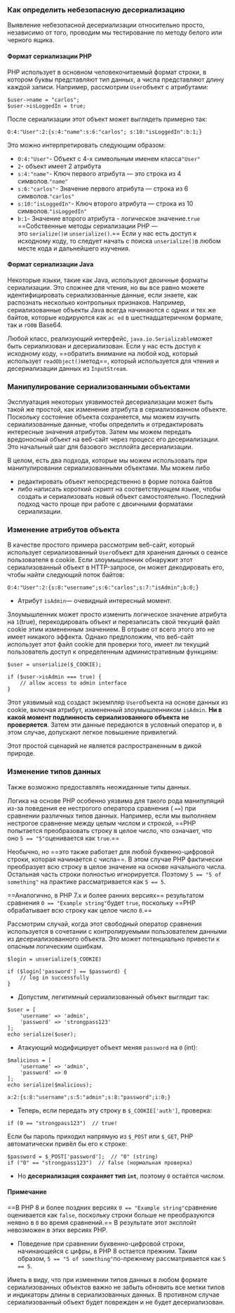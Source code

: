 ### Как определить небезопасную десериализацию
Выявление небезопасной десериализации относительно просто, независимо от того, проводим мы тестирование по методу белого или черного ящика.

#### Формат сериализации PHP
PHP использует в основном человекочитаемый формат строки, в котором буквы представляют тип данных, а числа представляют длину каждой записи. Например, рассмотрим `User`объект с атрибутами:
```
$user->name = "carlos"; 
$user->isLoggedIn = true;
```
После сериализации этот объект может выглядеть примерно так:
```
O:4:"User":2:{s:4:"name":s:6:"carlos"; s:10:"isLoggedIn":b:1;}
```
Это можно интерпретировать следующим образом:
- `O:4:"User"`- Объект с 4-х символьным именем класса`"User"`
- `2`- объект имеет 2 атрибута
- `s:4:"name"`- Ключ первого атрибута — это строка из 4 символов.`"name"`
- `s:6:"carlos"`- Значение первого атрибута — строка из 6 символов.`"carlos"`
- `s:10:"isLoggedIn"`- Ключ второго атрибута — строка из 10 символов.`"isLoggedIn"`
- `b:1`- Значение второго атрибута - логическое значение.`true`
==Собственные методы сериализации PHP — это `serialize()`и `unserialize()`.== Если у нас есть доступ к исходному коду, то следует начать с поиска `unserialize()`в любом месте кода и дальнейшего изучения.

#### Формат сериализации Java
Некоторые языки, такие как Java, используют двоичные форматы сериализации. 
	Это сложнее для чтения, но вы все равно можете идентифицировать сериализованные данные, если знаете, как распознать несколько контрольных признаков. 
Например, сериализованные объекты Java всегда начинаются с одних и тех же байтов, которые кодируются как `ac ed` в шестнадцатеричном формате, так и `rO0`в Base64.

Любой класс, реализующий интерфейс, `java.io.Serializable`может быть сериализован и десериализован. Если у нас есть доступ к исходному коду, ==обратить внимание на любой код, который использует `readObject()`метод==, который используется для чтения и десериализации данных из `InputStream`.

### Манипулирование сериализованными объектами
Эксплуатация некоторых уязвимостей десериализации может быть такой же простой, как изменение атрибута в сериализованном объекте. Поскольку состояние объекта сохраняется, мы можем изучить сериализованные данные, чтобы определить и отредактировать интересные значения атрибутов. Затем мы можем передать вредоносный объект на веб-сайт через процесс его десериализации. Это начальный шаг для базового эксплойта десериализации.

В целом, есть два подхода, которые мы можем использовать при манипулировании сериализованными объектами. Мы можем либо 
- редактировать объект непосредственно в форме потока байтов
- либо написать короткий скрипт на соответствующем языке, чтобы создать и сериализовать новый объект самостоятельно. 
Последний подход часто проще при работе с двоичными форматами сериализации.

### Изменение атрибутов объекта
В качестве простого примера рассмотрим веб-сайт, который использует сериализованный `User`объект для хранения данных о сеансе пользователя в cookie. Если злоумышленник обнаружит этот сериализованный объект в HTTP-запросе, он может декодировать его, чтобы найти следующий поток байтов:
```
O:4:"User":2:{s:8:"username";s:6:"carlos";s:7:"isAdmin";b:0;}
```
- Атрибут `isAdmin`— очевидный интересный момент. 

Злоумышленник может просто изменить логическое значение атрибута на `1`(true), перекодировать объект и перезаписать свой текущий файл cookie этим измененным значением. В отрыве от всего этого это не имеет никакого эффекта. Однако предположим, что веб-сайт использует этот файл cookie для проверки того, имеет ли текущий пользователь доступ к определенным административным функциям:
```
$user = unserialize($_COOKIE); 

if ($user->isAdmin === true) { 
	// allow access to admin interface 
}
```
Этот уязвимый код создаст экземпляр `User`объекта на основе данных из cookie, включая атрибут, измененный злоумышленником `isAdmin`. **Ни в какой момент подлинность сериализованного объекта не проверяется**. Затем эти данные передаются в условный оператор и, в этом случае, допускают легкое повышение привилегий.

Этот простой сценарий не является распространенным в дикой природе.

### Изменение типов данных
Также возможно предоставлять неожиданные типы данных.

Логика на основе PHP особенно уязвима для такого рода манипуляций из-за поведения ее нестрогого оператора сравнения ( `==`) при сравнении различных типов данных.  Например, если мы выполняем нестрогое сравнение между целым числом и строкой, ==PHP попытается преобразовать строку в целое число, что означает, что оно `5 == "5"`оценивается как `true`.==

Необычно, но ==это также работает для любой буквенно-цифровой строки, которая начинается с числа==. В этом случае PHP фактически преобразует всю строку в целое значение на основе начального числа. Остальная часть строки полностью игнорируется. Поэтому `5 == "5 of something"` на практике рассматривается как `5 == 5`.

==Аналогично, в PHP 7.x и более ранних версиях== результатом сравнения `0 == "Example string"`будет `true`, поскольку ==PHP обрабатывает всю строку как целое число `0`.==

Рассмотрим случай, когда этот свободный оператор сравнения используется в сочетании с контролируемыми пользователем данными из десериализованного объекта. Это может потенциально привести к опасным логическим ошибкам.
```
$login = unserialize($_COOKIE) 

if ($login['password'] == $password) { 
	// log in successfully 
}
```
- Допустим, легитимный сериализованный объект выглядит так:
```
$user = [
    'username' => 'admin',
    'password' => 'strongpass123'
];
echo serialize($user);
```
- Атакующий модифицирует объект меняя `password` на `0` (int):
```
$malicious = [
    'username' => 'admin',
    'password' => 0
];
echo serialize($malicious);

a:2:{s:8:"username";s:5:"admin";s:8:"password";i:0;}
```
- Теперь, если передать эту строку в `$_COOKIE['auth']`, проверка:
```
if (0 == "strongpass123")  // true!
```

Если бы пароль приходил напрямую из `$_POST` или `$_GET`, PHP автоматически привёл бы его к строке:
```
$password = $_POST['password'];  // "0" (string)
if ("0" == "strongpass123")  // false (нормальная проверка)
```
- Но **десериализация сохраняет тип `int`**, поэтому `0` остаётся числом.

#### Примечание
==В PHP 8 и более поздних версиях `0 == "Example string"`сравнение оценивается как `false`, поскольку строки больше не преобразуются неявно в `0` во время сравнений.== В результате этот эксплойт невозможен в этих версиях PHP.
- Поведение при сравнении буквенно-цифровой строки, начинающейся с цифры, в PHP 8 остается прежним. Таким образом, `5 == "5 of something"`по-прежнему рассматривается как `5 == 5`.

Иметь в виду, что при изменении типов данных в любом формате сериализованных объектов важно не забыть обновить все метки типов и индикаторы длины в сериализованных данных. В противном случае сериализованный объект будет поврежден и не будет десериализован.
